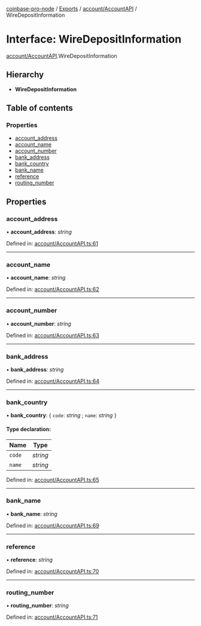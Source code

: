 [coinbase-pro-node](../README.md) / [Exports](../modules.md) / [account/AccountAPI](../modules/account_accountapi.md) / WireDepositInformation

# Interface: WireDepositInformation

[account/AccountAPI](../modules/account_accountapi.md).WireDepositInformation

## Hierarchy

* **WireDepositInformation**

## Table of contents

### Properties

- [account\_address](account_accountapi.wiredepositinformation.md#account_address)
- [account\_name](account_accountapi.wiredepositinformation.md#account_name)
- [account\_number](account_accountapi.wiredepositinformation.md#account_number)
- [bank\_address](account_accountapi.wiredepositinformation.md#bank_address)
- [bank\_country](account_accountapi.wiredepositinformation.md#bank_country)
- [bank\_name](account_accountapi.wiredepositinformation.md#bank_name)
- [reference](account_accountapi.wiredepositinformation.md#reference)
- [routing\_number](account_accountapi.wiredepositinformation.md#routing_number)

## Properties

### account\_address

• **account\_address**: *string*

Defined in: [account/AccountAPI.ts:61](https://github.com/bennycode/coinbase-pro-node/blob/004782e/src/account/AccountAPI.ts#L61)

___

### account\_name

• **account\_name**: *string*

Defined in: [account/AccountAPI.ts:62](https://github.com/bennycode/coinbase-pro-node/blob/004782e/src/account/AccountAPI.ts#L62)

___

### account\_number

• **account\_number**: *string*

Defined in: [account/AccountAPI.ts:63](https://github.com/bennycode/coinbase-pro-node/blob/004782e/src/account/AccountAPI.ts#L63)

___

### bank\_address

• **bank\_address**: *string*

Defined in: [account/AccountAPI.ts:64](https://github.com/bennycode/coinbase-pro-node/blob/004782e/src/account/AccountAPI.ts#L64)

___

### bank\_country

• **bank\_country**: { `code`: *string* ; `name`: *string*  }

#### Type declaration:

Name | Type |
------ | ------ |
`code` | *string* |
`name` | *string* |

Defined in: [account/AccountAPI.ts:65](https://github.com/bennycode/coinbase-pro-node/blob/004782e/src/account/AccountAPI.ts#L65)

___

### bank\_name

• **bank\_name**: *string*

Defined in: [account/AccountAPI.ts:69](https://github.com/bennycode/coinbase-pro-node/blob/004782e/src/account/AccountAPI.ts#L69)

___

### reference

• **reference**: *string*

Defined in: [account/AccountAPI.ts:70](https://github.com/bennycode/coinbase-pro-node/blob/004782e/src/account/AccountAPI.ts#L70)

___

### routing\_number

• **routing\_number**: *string*

Defined in: [account/AccountAPI.ts:71](https://github.com/bennycode/coinbase-pro-node/blob/004782e/src/account/AccountAPI.ts#L71)
